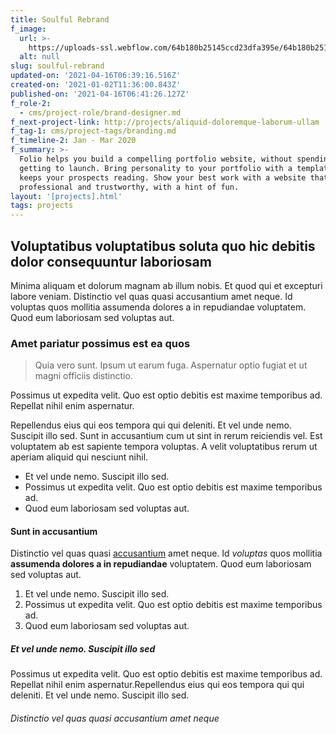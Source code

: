 ```yaml
---
title: Soulful Rebrand
f_image:
  url: >-
    https://uploads-ssl.webflow.com/64b180b25145ccd23dfa395e/64b180b25145ccd23dfa3978_image_processing20200129-19798-1k8ponz%201-min.png
  alt: null
slug: soulful-rebrand
updated-on: '2021-04-16T06:39:16.516Z'
created-on: '2021-01-02T11:36:00.843Z'
published-on: '2021-04-16T06:41:26.127Z'
f_role-2:
  - cms/project-role/brand-designer.md
f_next-project-link: http://projects/aliquid-doloremque-laborum-ullam
f_tag-1: cms/project-tags/branding.md
f_timeline-2: Jan - Mar 2020
f_summary: >-
  Folio helps you build a compelling portfolio website, without spending ages
  getting to launch. Bring personality to your portfolio with a template that
  keeps your prospects reading. Show your best work with a website that’s
  professional and trustworthy, with a hint of fun.
layout: '[projects].html'
tags: projects
---
```


Voluptatibus voluptatibus soluta quo hic debitis dolor consequuntur laboriosam
------------------------------------------------------------------------------

Minima aliquam et dolorum magnam ab illum nobis. Et quod qui et excepturi labore veniam. Distinctio vel quas quasi accusantium amet neque. Id voluptas quos mollitia assumenda dolores a in repudiandae voluptatem. Quod eum laboriosam sed voluptas aut.

### Amet pariatur possimus est ea quos

> Quia vero sunt. Ipsum ut earum fuga. Aspernatur optio fugiat et ut magni officiis distinctio.

Possimus ut expedita velit. Quo est optio debitis est maxime temporibus ad. Repellat nihil enim aspernatur.

Repellendus eius qui eos tempora qui qui deleniti. Et vel unde nemo. Suscipit illo sed. Sunt in accusantium cum ut sint in rerum reiciendis vel. Est voluptatem ab est sapiente tempora voluptas. A velit voluptatibus rerum ut aperiam aliquid qui nesciunt nihil.

*   Et vel unde nemo. Suscipit illo sed.
*   Possimus ut expedita velit. Quo est optio debitis est maxime temporibus ad.
*   Quod eum laboriosam sed voluptas aut.

#### Sunt in accusantium

Distinctio vel quas quasi [accusantium](https://webflow.com/) amet neque. Id _voluptas_ quos mollitia **assumenda dolores a in repudiandae** voluptatem. Quod eum laboriosam sed voluptas aut.

1.  Et vel unde nemo. Suscipit illo sed.
2.  Possimus ut expedita velit. Quo est optio debitis est maxime temporibus ad.
3.  Quod eum laboriosam sed voluptas aut.

##### Et vel unde nemo. Suscipit illo sed

Possimus ut expedita velit. Quo est optio debitis est maxime temporibus ad. Repellat nihil enim aspernatur.Repellendus eius qui eos tempora qui qui deleniti. Et vel unde nemo. Suscipit illo sed.

###### Distinctio vel quas quasi accusantium amet neque
